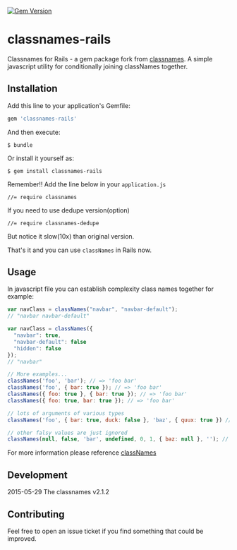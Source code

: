 [![Gem Version](https://badge.fury.io/rb/classnames-rails.svg)](http://badge.fury.io/rb/classnames-rails)

# classnames-rails

Classnames for Rails - a gem package fork from [classnames](https://github.com/JedWatson/classnames).
A simple javascript utility for conditionally joining classNames together.

## Installation

Add this line to your application's Gemfile:

```ruby
gem 'classnames-rails'
```

And then execute:

    $ bundle

Or install it yourself as:

    $ gem install classnames-rails


Remember!! Add the line below in your `application.js`

    //= require classnames

If you need to use dedupe version(option)

    //= require classnames-dedupe

But notice it slow(10x) than original version.

That's it and you can use `classNames` in Rails now.

## Usage

In javascript file you can establish complexity class names together for example: 

```js
var navClass = classNames("navbar", "navbar-default");
// "navbar navbar-default"

var navClass = classNames({
  "navbar": true,
  "navbar-default": false
  "hidden": false
});
// "navbar"

// More examples...
classNames('foo', 'bar'); // => 'foo bar'
classNames('foo', { bar: true }); // => 'foo bar'
classNames({ foo: true }, { bar: true }); // => 'foo bar'
classNames({ foo: true, bar: true }); // => 'foo bar'

// lots of arguments of various types
classNames('foo', { bar: true, duck: false }, 'baz', { quux: true }) // => 'foo bar baz quux'

// other falsy values are just ignored
classNames(null, false, 'bar', undefined, 0, 1, { baz: null }, ''); // => 'bar 1'
```

For more information please reference [classNames](https://github.com/JedWatson/classnames)

## Development

2015-05-29 The classnames v2.1.2

## Contributing

Feel free to open an issue ticket if you find something that could be improved.


